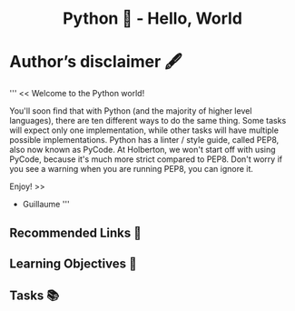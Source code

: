 <h1 align="center">Python 🐍 - Hello, World<h1>

# Author’s disclaimer 🖋

'''
<< Welcome to the Python world!

You'll soon find that with Python (and the majority of higher level languages), there are ten different ways to do the same thing. Some tasks will expect only one implementation, while other tasks will have multiple possible implementations.
Python has a linter / style guide, called PEP8, also now known as PyCode. At Holberton, we won't start off with using PyCode, because it's much more strict compared to PEP8. Don't worry if you see a warning when you are running PEP8, you can ignore it.

Enjoy! >>

- Guillaume
'''


## Recommended Links 🔗

## Learning Objectives 🎯
## Tasks 📚

